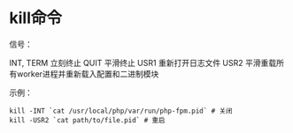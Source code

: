 # kill命令

信号：

INT, TERM 立刻终止
QUIT 平滑终止
USR1 重新打开日志文件
USR2 平滑重载所有worker进程并重新载入配置和二进制模块

示例：

```shell
kill -INT `cat /usr/local/php/var/run/php-fpm.pid` # 关闭
kill -USR2 `cat path/to/file.pid` # 重启
```

